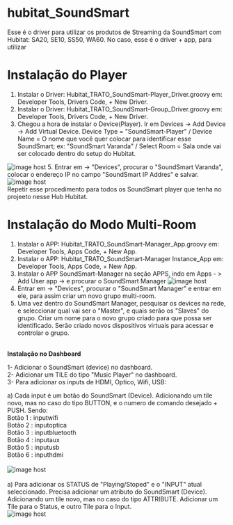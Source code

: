 # hubitat_SoundSmart 


Esse é o driver para utilizar os produtos de Streaming da SoundSmart com Hubitat: SA20, SE10, SS50, WA60.
No caso, esse é o driver + app, para utilizar 


# Instalação do Player 
1. Instalar o Driver: Hubitat_TRATO_SoundSmart-Player_Driver.groovy em: Developer Tools, Drivers Code, + New Driver.
2. Instalar o Driver: Hubitat_TRATO_SoundSmart-Group_Driver.groovy em: Developer Tools, Drivers Code, + New Driver.
3. Chegou a hora de instalar o Device(Player). Ir em Devices  -> Add Device -> Add Virtual Device. Device Type = "SoundSmart-Player" / Device Name = O nome que você quer colocar para identificar esse SoundSmart; ex: "SoundSmart Varanda" / Select Room = Sala onde vai ser colocado dentro do setup do Hubitat.
<img src="https://images2.imgbox.com/21/b5/Vq8GrOdS_o.jpg" alt="image host"/>
5. Entrar em   -> "Devices", procurar o "SoundSmart Varanda", colocar o endereço IP no campo "SoundSmart IP Addres" e salvar. 
<img src="https://images2.imgbox.com/cf/a0/yaG5MWmw_o.jpg" alt="image host"/>

<br>
Repetir esse procedimento para todos os SoundSmart player que tenha no projeeto nesse Hub Hubitat.

# Instalação do Modo Multi-Room  
1. Instalar o APP: Hubitat_TRATO_SoundSmart-Manager_App.groovy em: Developer Tools, Apps Code, + New App.
2. Instalar o APP: Hubitat_TRATO_SoundSmart-Manager Instance_App em: Developer Tools, Apps Code, + New App.
3. Instalar o APP SoundSmart-Manager na seção APPS, indo em Apps - > Add User app -> e procurar o SoundSmart Manager 
<img src="https://images2.imgbox.com/b1/4c/KCLLluZ6_o.jpg" alt="image host"/></a>
4. Entrar em   -> "Devices", procurar o "SoundSmart Manager" e entrar em ele, para assim criar um novo grupo multi-room.
5. Uma vez dentro do SoundSmart Manager, pesquisar os devices na rede, e seleccionar qual vai ser o "Master", e quais serão os "Slaves" do grupo. Criar um nome para o novo grupo criado para que possa ser identificado. Serão criado novos dispositivos virtuais para acessar e controlar o grupo. 

<br>
<b>Instalação no Dashboard </b> 


1- Adicionar o SoundSmart (device) no dashboard.  
2- Adicionar um TILE do tipo "Music Player" no dashboard.  
3- Para adicionar os inputs de HDMI, Optico, Wifi, USB:  

a) Cada input é um botão do SoundSmart (Device). Adicionando um tile novo, mas no caso do tipo BUTTON, e o numero de comando desejado + PUSH. Sendo: <br>
		Botão 1 : inputwifi  
		Botão 2 : inputoptica  
		Botão 3 : inputbluetooth  
        Botão 4 : inputaux   
        Botão 5 : inputusb  
        Botão 6 : inputhdmi    
<br>
<img src="https://images2.imgbox.com/98/9c/Xeb70KvD_o.png" alt="image host"/></a>        
<br>
a) Para adicionar os STATUS de "Playing/Stoped" e o "INPUT" atual seleccionado. 
 Precisa adicionar um atributo do SoundSmart (Device). Adicionando um tile novo, mas no caso do tipo ATTRIBUTE. Adicionar um Tile para o Status, e outro Tile para o Input.
<br>
<img src="https://images2.imgbox.com/73/c7/20O5bZAO_o.png" alt="image host"/></a>


